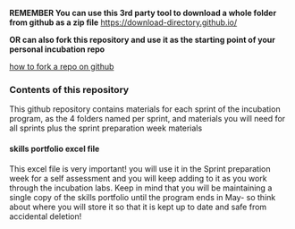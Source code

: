 **REMEMBER You can use this 3rd party tool to download a whole folder from github as a zip file**
https://download-directory.github.io/

**OR can also fork this repository and use it as the starting point of your personal incubation repo**

[how to fork a repo on github](https://docs.github.com/en/pull-requests/collaborating-with-pull-requests/working-with-forks/fork-a-repo])

### Contents of this repository

This github repository contains materials for each sprint of the incubation program, as the 4 folders named per sprint, and materials you will need for all sprints plus the sprint preparation week materials 

#### skills portfolio excel file ####
This excel file is very important! you will use it in the Sprint preparation week for a self assessment and you will keep adding to it as you work through the incubation labs. 
Keep in mind that you will be maintaining a single copy of the skills portfolio until the program ends in May- so think about where you will store it so that it is kept up to date and safe from accidental deletion! 


